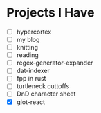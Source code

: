 # Projects I Have

- [ ] hypercortex
- [ ] my blog
- [ ] knitting
- [ ] reading
- [ ] regex-generator-expander
- [ ] dat-indexer
- [ ] fpp in rust
- [ ] turtleneck cuttoffs
- [ ] DnD character sheet
- [x] glot-react
